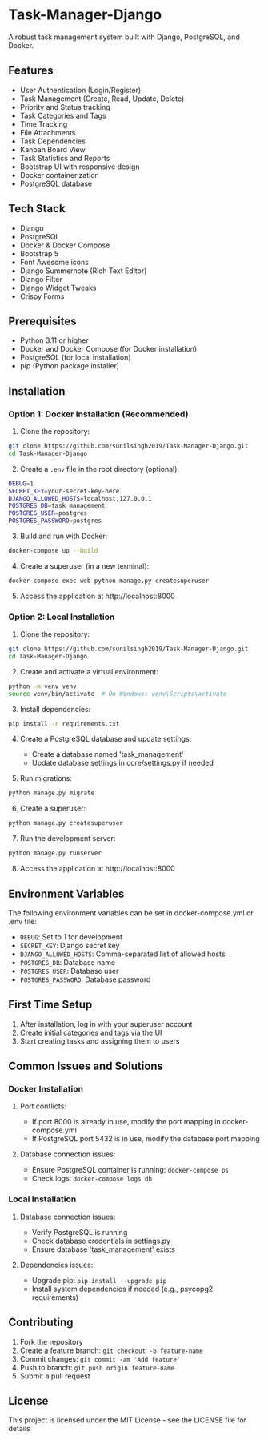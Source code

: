 # Task-Manager-Django

A robust task management system built with Django, PostgreSQL, and Docker.

## Features

- User Authentication (Login/Register)
- Task Management (Create, Read, Update, Delete)
- Priority and Status tracking
- Task Categories and Tags
- Time Tracking
- File Attachments
- Task Dependencies
- Kanban Board View
- Task Statistics and Reports
- Bootstrap UI with responsive design
- Docker containerization
- PostgreSQL database

## Tech Stack

- Django
- PostgreSQL
- Docker & Docker Compose
- Bootstrap 5
- Font Awesome icons
- Django Summernote (Rich Text Editor)
- Django Filter
- Django Widget Tweaks
- Crispy Forms

## Prerequisites

- Python 3.11 or higher
- Docker and Docker Compose (for Docker installation)
- PostgreSQL (for local installation)
- pip (Python package installer)

## Installation

### Option 1: Docker Installation (Recommended)

1. Clone the repository:
```bash
git clone https://github.com/sunilsingh2019/Task-Manager-Django.git
cd Task-Manager-Django
```

2. Create a `.env` file in the root directory (optional):
```bash
DEBUG=1
SECRET_KEY=your-secret-key-here
DJANGO_ALLOWED_HOSTS=localhost,127.0.0.1
POSTGRES_DB=task_management
POSTGRES_USER=postgres
POSTGRES_PASSWORD=postgres
```

3. Build and run with Docker:
```bash
docker-compose up --build
```

4. Create a superuser (in a new terminal):
```bash
docker-compose exec web python manage.py createsuperuser
```

5. Access the application at http://localhost:8000

### Option 2: Local Installation

1. Clone the repository:
```bash
git clone https://github.com/sunilsingh2019/Task-Manager-Django.git
cd Task-Manager-Django
```

2. Create and activate a virtual environment:
```bash
python -m venv venv
source venv/bin/activate  # On Windows: venv\Scripts\activate
```

3. Install dependencies:
```bash
pip install -r requirements.txt
```

4. Create a PostgreSQL database and update settings:
   - Create a database named 'task_management'
   - Update database settings in core/settings.py if needed

5. Run migrations:
```bash
python manage.py migrate
```

6. Create a superuser:
```bash
python manage.py createsuperuser
```

7. Run the development server:
```bash
python manage.py runserver
```

8. Access the application at http://localhost:8000

## Environment Variables

The following environment variables can be set in docker-compose.yml or .env file:

- `DEBUG`: Set to 1 for development
- `SECRET_KEY`: Django secret key
- `DJANGO_ALLOWED_HOSTS`: Comma-separated list of allowed hosts
- `POSTGRES_DB`: Database name
- `POSTGRES_USER`: Database user
- `POSTGRES_PASSWORD`: Database password

## First Time Setup

1. After installation, log in with your superuser account
2. Create initial categories and tags via the UI
3. Start creating tasks and assigning them to users

## Common Issues and Solutions

### Docker Installation

1. Port conflicts:
   - If port 8000 is already in use, modify the port mapping in docker-compose.yml
   - If PostgreSQL port 5432 is in use, modify the database port mapping

2. Database connection issues:
   - Ensure PostgreSQL container is running: `docker-compose ps`
   - Check logs: `docker-compose logs db`

### Local Installation

1. Database connection issues:
   - Verify PostgreSQL is running
   - Check database credentials in settings.py
   - Ensure database 'task_management' exists

2. Dependencies issues:
   - Upgrade pip: `pip install --upgrade pip`
   - Install system dependencies if needed (e.g., psycopg2 requirements)

## Contributing

1. Fork the repository
2. Create a feature branch: `git checkout -b feature-name`
3. Commit changes: `git commit -am 'Add feature'`
4. Push to branch: `git push origin feature-name`
5. Submit a pull request

## License

This project is licensed under the MIT License - see the LICENSE file for details